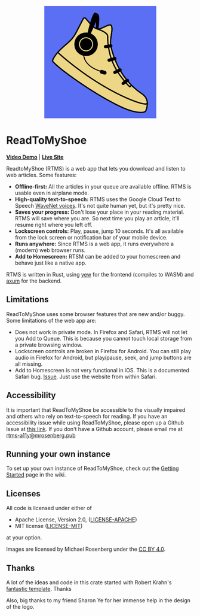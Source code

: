 <p align="center">
    <img width="300" height="300" src="logos/rtms-color-512x512.png" alt="ReadToMyShoe logo: A sneaker wearing a headset with a microphone">
</p>

# ReadToMyShoe

[**Video Demo**](https://www.dropbox.com/s/7i65qyv2i9uosp5/readtomyshoe_demo.mp4?dl=0)
|
[**Live Site**](https://beta.readtomyshoe.com)

ReadtoMyShoe (RTMS) is a web app that lets you download and listen to web articles. Some features:

* **Offline-first:** All the articles in your queue are available offline. RTMS is usable even in airplane mode.
* **High-quality text-to-speech:** RTMS uses the Google Cloud Text to Speech [WaveNet voices](https://cloud.google.com/text-to-speech/docs/wavenet). It's not quite human yet, but it's pretty nice.
* **Saves your progress:** Don't lose your place in your reading material. RTMS will save where you are. So next time you play an article, it'll resume right where you left off.
* **Lockscreen controls:** Play, pause, jump 10 seconds. It's all available from the lock screen or notification bar of your mobile device.
* **Runs anywhere:** Since RTMS is a web app, it runs everywhere a (modern) web browser runs.
* **Add to Homescreen:** RTSM can be added to your homescreen and behave just like a native app.

RTMS is written in Rust, using [yew](https://yew.rs/) for the frontend (compiles to WASM) and [axum](https://github.com/tokio-rs/axum) for the backend.

## Limitations

ReadToMyShoe uses some browser features that are new and/or buggy. Some limitations of the web app are:

* Does not work in private mode. In Firefox and Safari, RTMS will not let you Add to Queue. This is because you cannot touch local storage from a private browsing window.
* Lockscreen controls are broken in Firefox for Android. You can still play audio in Firefox for Android, but play/pause, seek, and jump buttons are all missing.
* Add to Homescreen is not very functional in iOS. This is a documented Safari bug. [Issue](https://github.com/rozbb/readtomyshoe/issues/4). Just use the website from within Safari.

## Accessibility

It is important that ReadToMyShoe be accessible to the visually impaired and others who rely on text-to-speech for reading. If you have an accessibility issue while using ReadToMyShoe, please open up a Github Issue at [this link](https://github.com/rozbb/readtomyshoe/issues/new). If you don't have a Github account, please email me at rtms-a11y@mrosenberg.pub

## Running your own instance

To set up your own instance of ReadToMyShoe, check out the [Getting Started](https://github.com/rozbb/readtomyshoe/wiki/Getting-Started) page in the wiki.

## Licenses

All code is licensed under either of

 * Apache License, Version 2.0, ([LICENSE-APACHE](LICENSE-APACHE))
 * MIT license ([LICENSE-MIT](LICENSE-MIT))

at your option.

Images are licensed by Michael Rosenberg under the [CC BY 4.0](https://creativecommons.org/licenses/by/4.0/).

## Thanks

A lot of the ideas and code in this crate started with Robert Krahn's [fantastic template](https://robert.kra.hn/posts/2022-04-03_rust-web-wasm/#making-the-file-server-support-a-spa-app). Thanks

Also, big thanks to my friend Sharon Ye for her immense help in the design of the logo.

